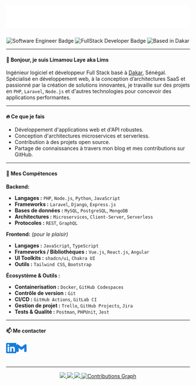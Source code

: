<h1 align="center">
  <img src="https://raw.githubusercontent.com/seydavina/seydavina/main/assets/name.svg" alt="Limamou Laye" />
</h1>

<p align="center">
  <img src="https://img.shields.io/badge/Software_Engineer-Junior-blue?style=for-the-badge" alt="Software Engineer Badge"/>
  <img src="https://img.shields.io/badge/FullStack-Developer-green?style=for-the-badge" alt="FullStack Developer Badge"/>
  <img src="https://img.shields.io/badge/Based_in-Dakar-orange?style=for-the-badge" alt="Based in Dakar"/>
</p>

---

#### 👋 Bonjour, je suis Limamou Laye aka Lims

Ingénieur logiciel et développeur Full Stack basé à [Dakar](https://fr.wikipedia.org/wiki/Dakar), Sénégal. Spécialisé en développement web, à la conception d’architectures SaaS et passionné par la création de solutions innovantes, je travaille sur des projets en `PHP`, `Laravel`, `Node.js` et d'autres technologies pour concevoir des applications performantes.

---

#### 🔥 Ce que je fais

- Développement d'applications web et d'API robustes.
- Conception d'architectures microservices et serverless.
- Contribution à des projets open source.
- Partage de connaissances à travers mon blog et mes contributions sur GitHub.

---

#### 🚀 Mes Compétences

**Backend:**  
- **Langages :** `PHP`, `Node.js`, `Python`, `JavaScript`  
- **Frameworks :** `Laravel`, `Django`, `Express.js`  
- **Bases de données :** `MySQL`, `PostgreSQL`, `MongoDB`  
- **Architectures :** `Microservices`, `Client-Server`, `Serverless`  
- **Protocoles :** `REST`, `GraphQL`

**Frontend:** *(pour le plaisir)*  
- **Langages :** `JavaScript`, `TypeScript`  
- **Frameworks / Bibliothèques :** `Vue.js`, `React.js`, `Angular`  
- **UI Toolkits :** `shadcn/ui`, `Chakra UI`  
- **Outils :** `Tailwind CSS`, `Bootstrap`

**Écosystème & Outils :**  
- **Containerisation :** `Docker`, `GitHub Codespaces`  
- **Contrôle de version :** `Git`  
- **CI/CD :** `GitHub Actions`, `GitLab CI`  
- **Gestion de projet :** `Trello`, `GitHub Projects`, `Jira`  
- **Tests & Qualité :** `Postman`, `PHPUnit`, `Jest`

---

#### 📫 Me contacter

<a href="https://www.linkedin.com/in/limamou-laye">
  <img align="left" alt="LinkedIn" width="28px" src="./assets/linkedin.svg" />
</a>
<a href="mailto:limamoudotcom@gmail.com">
  <img align="left" alt="Email" width="28px" src="./assets/gmail.svg" />
</a>

<br/><br/><br/>

---

<p align="center"> 
  <a href="http://www.github.com/seydavina">
    <img src="http://github-profile-summary-cards.vercel.app/api/cards/most-commit-language?username=seydavina&theme=algolia" />
  </a> 
  <a href="http://www.github.com/seydavina">
    <img src="http://github-profile-summary-cards.vercel.app/api/cards/repos-per-language?username=seydavina&theme=algolia" />
  </a> 
  <a href="http://www.github.com/seydavina">
    <img src="http://github-profile-summary-cards.vercel.app/api/cards/profile-details?username=seydavina&theme=algolia" />
  </a>  
  <a href="http://www.github.com/seydavina">
    <img src="https://github-readme-activity-graph.vercel.app/graph?username=seydavina&theme=react-dark&hide_border=true&hide_title=false&area=true&custom_title=Contributions" alt="Contributions Graph" />
  </a> 
</p>
